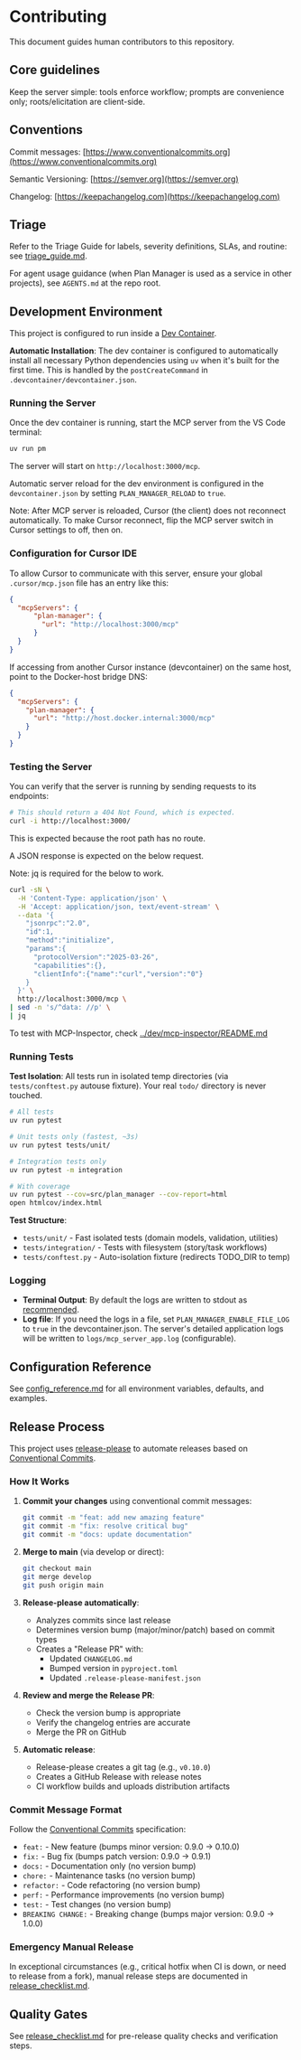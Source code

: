 # Contributing

This document guides human contributors to this repository.

## Core guidelines

Keep the server simple: tools enforce workflow; prompts are convenience only; roots/elicitation are client-side.

## Conventions

Commit messages: [https://www.conventionalcommits.org](https://www.conventionalcommits.org)

Semantic Versioning: [https://semver.org](https://semver.org)

Changelog: [https://keepachangelog.com](https://keepachangelog.com)

## Triage

Refer to the Triage Guide for labels, severity definitions, SLAs, and routine:
see [triage_guide.md](./triage_guide.md).

For agent usage guidance (when Plan Manager is used as a service in other projects), see `AGENTS.md` at the repo root.

## Development Environment

This project is configured to run inside a [Dev Container](https://containers.dev/).

**Automatic Installation**: The dev container is configured to automatically install all necessary Python dependencies using `uv` when it's built for the first time. This is handled by the `postCreateCommand` in `.devcontainer/devcontainer.json`.

### Running the Server

Once the dev container is running, start the MCP server from the VS Code terminal:

```bash
uv run pm
```

The server will start on `http://localhost:3000/mcp`.

Automatic server reload for the dev environment is configured in the `devcontainer.json` by setting `PLAN_MANAGER_RELOAD` to `true`.

Note: After MCP server is reloaded, Cursor (the client) does not reconnect automatically. To make Cursor reconnect, flip the MCP server switch in Cursor settings to off, then on.

### Configuration for Cursor IDE

To allow Cursor to communicate with this server, ensure your global `.cursor/mcp.json` file has an entry like this:

```json
{
  "mcpServers": {
      "plan-manager": {
        "url": "http://localhost:3000/mcp"
      }
  }
}
```

If accessing from another Cursor instance (devcontainer) on the same host, point to the Docker-host bridge DNS:

```json
{
  "mcpServers": {
    "plan-manager": {
      "url": "http://host.docker.internal:3000/mcp"
    }
  }
}
```

### Testing the Server

You can verify that the server is running by sending requests to its endpoints:

```bash
# This should return a 404 Not Found, which is expected.
curl -i http://localhost:3000/
```

This is expected because the root path has no route.

A JSON response is expected on the below request.

Note: jq is required for the below to work.

```bash
curl -sN \
  -H 'Content-Type: application/json' \
  -H 'Accept: application/json, text/event-stream' \
  --data '{
    "jsonrpc":"2.0",
    "id":1,
    "method":"initialize",
    "params":{
      "protocolVersion":"2025-03-26",
      "capabilities":{},
      "clientInfo":{"name":"curl","version":"0"}
    }
  }' \
  http://localhost:3000/mcp \
| sed -n 's/^data: //p' \
| jq
```

To test with MCP-Inspector, check [../dev/mcp-inspector/README.md](../dev/mcp-inspector/README.md)

### Running Tests

**Test Isolation**: All tests run in isolated temp directories (via `tests/conftest.py` autouse fixture). Your real `todo/` directory is never touched.

```bash
# All tests
uv run pytest

# Unit tests only (fastest, ~3s)
uv run pytest tests/unit/

# Integration tests only
uv run pytest -m integration

# With coverage
uv run pytest --cov=src/plan_manager --cov-report=html
open htmlcov/index.html
```

**Test Structure**:
- `tests/unit/` - Fast isolated tests (domain models, validation, utilities)
- `tests/integration/` - Tests with filesystem (story/task workflows)
- `tests/conftest.py` - Auto-isolation fixture (redirects TODO_DIR to temp)

### Logging

-   **Terminal Output**: By default the logs are written to stdout as [recommended](https://12factor.net/logs).
-   **Log file**: If you need the logs in a file, set `PLAN_MANAGER_ENABLE_FILE_LOG` to `true` in the devcontainer.json. The server's detailed application logs will be written to `logs/mcp_server_app.log` (configurable).

## Configuration Reference

See [config_reference.md](./config_reference.md) for all environment variables, defaults, and examples.

## Release Process

This project uses [release-please](https://github.com/googleapis/release-please) to automate releases based on [Conventional Commits](https://www.conventionalcommits.org/).

### How It Works

1. **Commit your changes** using conventional commit messages:
   ```bash
   git commit -m "feat: add new amazing feature"
   git commit -m "fix: resolve critical bug"
   git commit -m "docs: update documentation"
   ```

2. **Merge to main** (via develop or direct):
   ```bash
   git checkout main
   git merge develop
   git push origin main
   ```

3. **Release-please automatically**:
   - Analyzes commits since last release
   - Determines version bump (major/minor/patch) based on commit types
   - Creates a "Release PR" with:
     - Updated `CHANGELOG.md`
     - Bumped version in `pyproject.toml`
     - Updated `.release-please-manifest.json`

4. **Review and merge the Release PR**:
   - Check the version bump is appropriate
   - Verify the changelog entries are accurate
   - Merge the PR on GitHub

5. **Automatic release**:
   - Release-please creates a git tag (e.g., `v0.10.0`)
   - Creates a GitHub Release with release notes
   - CI workflow builds and uploads distribution artifacts

### Commit Message Format

Follow the [Conventional Commits](https://www.conventionalcommits.org/) specification:

- `feat:` - New feature (bumps minor version: 0.9.0 → 0.10.0)
- `fix:` - Bug fix (bumps patch version: 0.9.0 → 0.9.1)
- `docs:` - Documentation only (no version bump)
- `chore:` - Maintenance tasks (no version bump)
- `refactor:` - Code refactoring (no version bump)
- `perf:` - Performance improvements (no version bump)
- `test:` - Test changes (no version bump)
- `BREAKING CHANGE:` - Breaking change (bumps major version: 0.9.0 → 1.0.0)

### Emergency Manual Release

In exceptional circumstances (e.g., critical hotfix when CI is down, or need to release from a fork), manual release steps are documented in [release_checklist.md](./release_checklist.md).

## Quality Gates

See [release_checklist.md](./release_checklist.md) for pre-release quality checks and verification steps.
